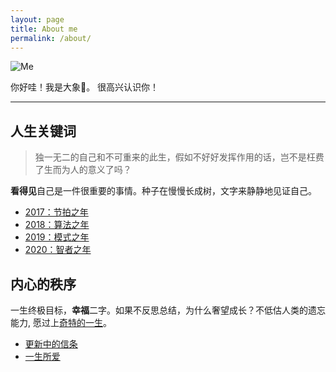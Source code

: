 ```yaml
---
layout: page
title: About me
permalink: /about/
---
```


![Me](https://i.imgur.com/OJjTJOt.jpg)


你好哇！我是大象🐘。
很高兴认识你！

---
## 人生关键词

> 独一无二的自己和不可重来的此生，假如不好好发挥作用的话，岂不是枉费了生而为人的意义了吗？

**看得见**自己是一件很重要的事情。种子在慢慢长成树，文字来静静地见证自己。

* [2017：节拍之年](https://willwang-x.github.io/2018/01/2017-beat)
* [2018：算法之年](https://willwang-x.github.io/2018/03/2018-algorithms)
* [2019：模式之年](https://willwang-x.github.io/2019/01/2019-pattern)
* [2020：智者之年](https://willwang.cc/2020/01/2020-master)


## 内心的秩序

一生终极目标，**幸福**二字。如果不反思总结，为什么奢望成长？不低估人类的遗忘能力, 愿过上[奇特的一生](https://book.douban.com/review/9866948/)。

* [更新中的信条](https://willwang-x.github.io/2018/10/mottos)
* [一生所爱](https://willwang-x.github.io/2019/01/life-README)